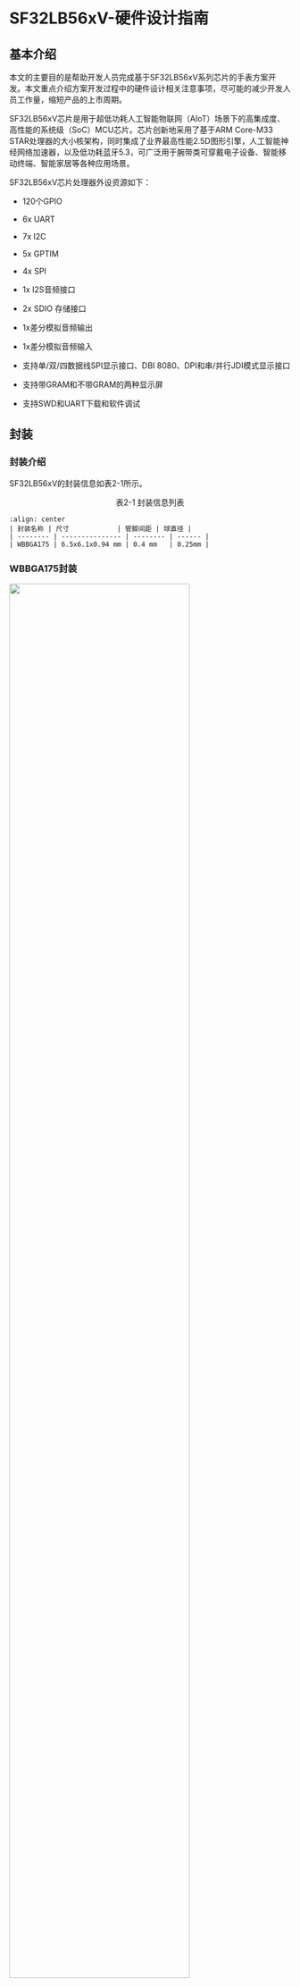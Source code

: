 # SF32LB56xV-硬件设计指南

## 基本介绍

本文的主要目的是帮助开发人员完成基于SF32LB56xV系列芯片的手表方案开发。本文重点介绍方案开发过程中的硬件设计相关注意事项，尽可能的减少开发人员工作量，缩短产品的上市周期。

SF32LB56xV芯片是用于超低功耗人工智能物联网（AIoT）场景下的高集成度、高性能的系统级（SoC）MCU芯片。芯片创新地采用了基于ARM Core-M33 STAR处理器的大小核架构，同时集成了业界最高性能2.5D图形引擎，人工智能神经网络加速器，以及低功耗蓝牙5.3，可广泛用于腕带类可穿戴电子设备、智能移动终端、智能家居等各种应用场景。

  SF32LB56xV芯片处理器外设资源如下：

- 120个GPIO

- 6x UART

- 7x I2C

- 5x GPTIM

- 4x SPI

- 1x I2S音频接口

- 2x SDIO 存储接口

- 1x差分模拟音频输出

- 1x差分模拟音频输入

- 支持单/双/四数据线SPI显示接口、DBI 8080、DPI和串/并行JDI模式显示接口

- 支持带GRAM和不带GRAM的两种显示屏

- 支持SWD和UART下载和软件调试

## 封装

### 封装介绍

SF32LB56xV的封装信息如表2-1所示。


<div align="center"> 表2-1  封装信息列表  </div>

```{table}
:align: center
| 封装名称 | 尺寸            | 管脚间距 | 球直径 |
| -------- | --------------- | -------- | ------ |
| WBBGA175 | 6.5x6.1x0.94 mm | 0.4 mm   | 0.25mm |
```

### WBBGA175封装

<img src="assets/56xV/sf32lb56xV-ballmap.png" width="80%" align="center" /> 

<div align="center"> 图2-1 SF32LB56xV WBBGA175管脚分布 </div>  <br>  <br>  <br>


## 典型应用方案

图3-1是典型的运动手表组成框图，主要功能有显示、存储、传感器、震动马达和音频输入和输出。

<img src="assets/56xV/sf32lb56xV-watch-app-diagram.png" width="80%" align="center" /> 

<div align="center"> 图3-1 运动手表组成框图 </div>  <br>  <br>  <br>

:::{Note} 
- 大小核双CPU架构，同时兼顾高性能和低功耗设计要求

- 外置充电管理芯片

- 支持GPADC检测电池电压功能

- 电源供电采用Buck，LDO以及Load Switch方案

- 支持3/4-wire SPI、Dual/Quad data SPI、DBI 8080、DPI和串/并口JDI等显示屏，最高支持1024*1024分辨率

- 支持PWM背光控制

- 支持外接QSPI接口的Nor Flash存储芯片

- 支持外接QSPI接口的NAND Flash存储芯片

- 支持外接SDIO接口的NAND Flash存储芯片

- 支持蓝牙5.3通信

- 支持模拟音频输入

- 支持模拟音频输出

- 支持I2S音频接口

- 支持PWM震动马达控制

- 支持SPI/I2C接口的加速度/地磁/陀螺仪传感器

- 支持I2C接口的心率/血氧/心电图传感器

- 支持SEGGER J-Link SWD调试和烧写工具

- 支持UART调试打印接口

- 支持蓝牙 HCI调试接口

- 支持产线一拖多程序烧录

- 支持产线校准晶体功能

- 支持OTA在线升级功能
:::
  

## 原理图设计指导

### 电源

系列芯片内置有PMU单元，PVDD可以支持1.71~3.6V的电源输入。PMU支持1路Buck和多路LDO给芯片内部电路供电，各电源管脚的详细接法参考表4-1。

#### 处理器供电要求

SF32LB56xV供电规格：

<div align="center"> 表4-1  PMU 供电规格 </div>

```{table}
:align: center
| PMU电源管脚      | 最小电压(V) | 典型电压(V) | 最大电压(V) | 最大电流(mA) | 详细描述                                                  |
| :--------------- | :---------: | :---------: | :---------: | :----------: | :-------------------------------------------------------- |
| PVDD             |    1.71     |     1.8     |     3.6     |     100      | PVDD 电源输入                                             |
| BUCK_LX  BUCK_FB |      -      |    1.25     |      -      |     100      | BUCK_LX输出，接电感内部电源输入，接电感另一端，且外接电容 |
| LDO1_VOUT        |      -      |     1.1     |      -      |      50      | LDO1输出，外接电容                                        |
| LDO2_VOUT        |      -      |     0.9     |      -      |      20      | LDO2输出，外接电容                                        |
| VDD_RET          |      -      |     0.9     |      -      |      1       | RET LDO输出，外接电容                                     |
| VDD_RTC          |      -      |     1.1     |      -      |      1       | RTC LDO输出，外接电容                                     |
| MIC_BIAS         |     1.4     |      -      |     2.8     |      -       | MIC电源输出                                               |
| AVDD_BRF         |    1.71     |     1.8     |     3.3     |      1       | 射频电源输入                                              |
| AVDD33_ANA       |    3.15     |     3.3     |    3.45     |      50      | 模拟电源+射频PA电源输入                                   |
| AVDD33_AUD       |    3.15     |     3.3     |    3.45     |      50      | 模拟音频电源                                              |
| VDDIOA           |    1.71     |     1.8     |    3.45     |      -       | PA12-PA78 I/O电源输入                                     |
| VDDIOA2          |    1.71     |     1.8     |    3.45     |      -       | PA0-PA11 I/O电源输入                                      |
| VDDIOB           |    1.71     |     1.8     |    3.45     |      -       | PB I/O电源输入                                            |
| VDDIOSA          |    1.71     |     1.8     |    3.45     |      -       | SIPA电源输入                                              |
| VDDIOSB          |    1.71     |     1.8     |    3.45     |      -       | SIPB电源输入    
| VDDIOSC          |    1.71     |     1.8     |    3.45     |      -       | SIPC电源输入 |                                        
```

SF32LB56xV系列芯片电源管脚外接电容推荐值如表4-2所示。

<div align="center"> 表4-2 电容推荐值 </div>

```{table}
:align: center
| 电源管脚         | 电容          | 详细描述                                       |
| ---------------- | ------------- | ---------------------------------------------- |
| PVDD             | 0.1uF + 10uF  | 靠近管脚的地方至少放置10uF和0.1uF  共2颗电容.  |
| BUCK_LX  BUCK_FB | 0.1uF + 4.7uF | 靠近管脚的地方至少放置4.7uF和0.1uF  共2颗电容. |
| LDO1_VOUT        | 4.7uF         | 靠近管脚的地方至少放置1颗4.7uF电容.            |
| LDO2_VOUT        | 4.7uF         | 靠近管脚的地方至少放置1颗4.7uF电容.            |
| VDD_RET          | 0.47uF        | 靠近管脚的地方至少放置1颗0.47uF电容.           |
| VDD_RTC          | 1uF           | 靠近管脚的地方至少放置1颗1uF电容.              |
| AVDD_BRF         | 4.7uF         | 靠近管脚的地方至少放置1颗4.7uF电容.            |
| AVDD33_ANA       | 4.7uF         | 靠近管脚的地方至少放置1颗4.7uF电容.            |
| AVDD33_AUD       | 4.7uF         | 靠近管脚的地方至少放置1颗4.7uF颗电容.          |
| MIC_BIAS         | 1uF           | 靠近管脚的地方至少放置1颗1uF电容.              |
| VDDIOA           | 1uF           | 靠近管脚的地方至少放置1颗1uF电容.              |
| VDDIOA2          | 1uF           | 靠近管脚的地方至少放置1颗1uF电容.              |
| VDDIOB           | 1uF           | 靠近管脚的地方至少放置1颗1uF电容.              |
| VDDIOSA          | 0.1uF         | 靠近管脚的地方至少放置1颗0.1uF电容.            |
| VDDIOSB          | 0.1uF         | 靠近管脚的地方至少放置1颗0.1uF电容.            |
| VDDIOSC          | 0.1uF         | 靠近管脚的地方至少放置1颗0.1uF电容.            |
```

#### 思澈PMIC芯片电源分配

SF30147C是一款针对超低功耗可穿戴产品的高集成度、高效率、高性价比的电源管理芯片。SF30147C集成了1路高效率和低静态电流的BUCK，输出1.8V，最高提供500mA的驱动电流。SF30147C集成了4路低压差和低静态电流的LDO，输出2.8~3.3V，最大提供100mA的驱动电流。

SF30147C集成了7路低静态电流、低导通电阻负载开关。其中，2个高压负载开关，适用于电池电压直接驱动的外设，如音频功放等；5个低压开关，适用于1.8V供电的外设。

SF32LB56XV可以通过TWI接口和SF30147C通讯。SF30147C的各路电源输出使用情况请见表4-3所示，该芯片的详细情况请参见《DS0002-SF30147C-芯片技术规格书》文档。

<div align="center"> 表4-3 SF30147C电源分配表 </div>

```{table}
:align: center
| SF30147C  电源管脚 | 最小电压(V) | 最大电压(V) | 最大电流(mA) | 详细描述                                                     |
| ------------------ | ----------- | ----------- | ------------ | ------------------------------------------------------------ |
| VBUCK              | 1.8         | 1.8         | 500          | SF32LB56xV的PVDD，VDDIOA，VDDIOA2，VDDIOB，VDDIOSA，VDDIOSB，VDDIOSC，AVDD_BRF等1.8V电源输入 |
| LVSW1              | 1.8         | 1.8         | 100          | I2S Class-K PA逻辑供电输入                                   |
| LVSW2              | 1.8         | 1.8         | 100          | G-SENSOR 1.8V供电输入                                        |
| LVSW3              | 1.8         | 1.8         | 150          | 心率 1.8V供电输入                                            |
| LVSW4              | 1.8         | 1.8         | 150          | LCD 1.8V供电输入                                             |
| LVSW5              | 1.8         | 1.8         | 150          | EMMC CORE供电输入                                            |
| LDO1               | 2.8         | 3.3         | 100          | SF32LB56xV的AVDD33_ANA，AVDD33_AUD，VDDIOA2等3.3V电源输入    |
| LDO2               | 2.8         | 3.3         | 100          | EMMC或SD NAND供电输入                                        |
| LDO3               | 2.8         | 3.3         | 100          | LCD 3.3V供电输入                                             |
| LDO4               | 2.8         | 3.3         | 100          | 心率3.3V供电输入                                             |
| HVSW1              | 2.8         | 5           | 150          | 模拟Class-K PA供电输入                                       |
| HVSW2              | 2.8         | 5           | 150          | GPS供电输入                                                  |
```

#### 上电时序和复位

SF32LB56xV芯片PMU内部集成了POR(Power on reset)和BOR(Brownout reset)功能，具体要求如图4-1所示。

<img src="assets/56xV/sf32lb56xV-PORBOR.png" width="80%" align="center" /> 

<div align="center"> 图4-1 上/下电时序图 </div>  <br>  <br>  <br>

系统上电，PVDD上升到1.5V，系统完成POR；当PVDD下降到触发BOR的电压值（2.5V-1.5V可配置）时，PMU输出复位信号，系统复位。

#### 典型电源电路

推荐使用SF30147C给SF32LB56xV及各种外设供电，电路图参考如图4-2所示，具体说明参见表4-1。

<img src="assets/56xV/sf32lb56xV-30147.png" width="80%" align="center" /> 

<div align="center"> 图4-2 SF30147C供电图 </div>  <br>  <br>  <br>

SF32LB56xV系列芯片内置1路BUCK输出，如图4-3所示。

<img src="assets/56xV/sf32lb56xV-BUCK.png" width="80%" align="center" /> 

<div align="center"> 图4-3 内置BUCK电路图 </div>  <br>  <br>  <br>

SF32LB56xV系列芯片内置4路LDO，如图4-4所示。

<img src="assets/56xV/sf32lb56xV-LDO.png" width="80%" align="center" /> 

<div align="center"> 图4-4 内置LDO电路图 </div>  <br>  <br>  <br>

#### 处理器BUCK电感选择要求

:::{important}
**功率电感关键参数**

L(电感值) = 4.7uH ± 20%，DCR(直流阻抗) ≦ 0.4 ohm，Isat(饱和电流) ≧ 450mA。
:::

#### 电池及充电控制

运动手表一般内置一块聚合物锂电池包，整个电源系统需要增加一套充电电路来完成电池的充电。

典型的充电电路由保护电路(EOS、ESD和OVP保护)、充电管理芯片和电池等组成。图4-5电路中的充电管理芯片不带路径管理功能，系统电源直接和电池VBAT挂在一起。该方案的成本较低，缺点是下游模块无法与VBAT彻底断开，漏电功耗较大，长期放置容易造成电池过放。

<img src="assets/56xV/sf32lb56xV-CHG-1.png" width="80%" align="center" /> 

<div align="center"> 图4-5 典型充电电路一 </div>  <br>  <br>  <br>

如图4-6所示，充电管理芯片的涓流充电电流必须大于i1+i2，才能实现对过放电池的充电，如果涓流充电电流小于i1+i2，导致无法对过放的电池进行充电。

<img src="assets/56xV/sf32lb56xV-CHG-2.png" width="80%" align="center" /> 

<div align="center"> 图4-6 过放电池充电电路示意图 </div>  <br>  <br>  <br>

图4-7电路中的充电管理芯片带有路径管理功能，由于VSYS给系统供电和VBAT给电池充电是分开的，即使电池过放，也不影响对下游系统的供电。

<img src="assets/56xV/sf32lb56xV-CHG-3.png" width="80%" align="center" /> 

<div align="center"> 图4-7 典型充电电路二 </div>  <br>  <br>  <br>

### 启动模式

SF32LB56xV系列芯片提供一个Mode管脚来配置启动模式，不使用时可悬空，参考电路图如图4-8所示：

<img src="assets/56xV/sf32lb56xV-MODE.png" width="80%" align="center" /> 

<div align="center"> 图4-8 Mode管脚推荐电路图 </div>  <br>  <br>  <br>

:::{attention}
**Mode管脚定义：**

=1，系统启动时进入下载模式，不会进入用户程序；
=0，系统启动时rom会检查是否存在用户程序，存在就进入用户程序，否则就进入下载模式。

**注意事项：**

1. Mode的电压域是和VDDIOA同一电压域；
2. Mode外接10K电阻到电源或GND，保持电平稳定，不能悬空也不能有toggle干扰；
3. Mode管脚在量产板上必须留测试点，程序下载或校准晶体时要用到，可以不用预留跳线；
4. Mode管脚在测试板上建议要预留跳线，程序死机后方便从下载模式启动下载程序。
:::

### 处理器工作模式及唤醒源

SF32LB56xV系列芯片HCPU和LCPU都支持表4-4中的多种工作模式。

<div align="center"> 表4-4 CPU工作模式列表 </div>

```{table}
:align: center
| 工作模式      | CPU   | 外设  | SRAM                              | IO       | LPTIM | 唤醒源                                    | 唤醒时间         |
| ------------- | ----- | ----- | --------------------------------- | -------- | ----- | ----------------------------------------- | ---------------- |
| Active        | Run   | Run   | 可访问                            | 可翻转   | Run   |                                           |                  |
| WFI/WFE       | Stop  | Run   | 可访问                            | 可翻转   | Run   | 任意中断                                  | < 0.5us          |
| DEEPWFI       | Stop  | Run   | 可访问                            | 可翻转   | Run   | 任意中断                                  | < 5us            |
| Light sleep   | Stop  | Stop  | 不可访问，  全保留                | 电平保持 | Run   | RTC/GPIO/  LPTIM/LPCOMP/  跨系统中断/蓝牙 | < 100us          |
| Deep sleep    | Stop  | Stop  | 不可访问，  全保留                | 电平保持 | Run   | RTC/GPIO/  LPTIM/LPCOMP/  跨系统中断/蓝牙 | < 300us          |
| Standby       | Reset | Reset | 不可访问，LP全保留，HP只保留160KB | 电平保持 | Run   | RTC/按键/LPTIM/  跨系统中断/蓝牙          | 1.5ms  +recovery |
| Hibernate rtc | Reset | Reset | 数据不保留                        | 高阻     | Reset | RTC/按键                                  | > 2ms            |
| Hibernate pin | Reset | Reset | 数据不保留                        | 高阻     | Reset | 按键                                      | > 2ms            |
```

如表4-5所示，全系列芯片支持14个可唤醒中断源，可以唤醒大核或小核CPU。

<div align="center"> 表4-5 可唤醒中断源列表 </div>

```{table}
:align: center
| 中断源     | 管脚 | 详细描述   |
| ---------- | ---- | ---------- |
| WKUP_PIN0  | PB32 | 中断信号0  |
| WKUP_PIN1  | PB33 | 中断信号1  |
| WKUP_PIN2  | PB34 | 中断信号2  |
| WKUP_PIN3  | PB35 | 中断信号3  |
| WKUP_PIN4  | PB36 | 中断信号4  |
| WKUP_PIN5  | PA50 | 中断信号5  |
| WKUP_PIN6  | PA51 | 中断信号6  |
| WKUP_PIN7  | PA52 | 中断信号7  |
| WKUP_PIN8  | PA53 | 中断信号8  |
| WKUP_PIN9  | PA54 | 中断信号9  |
| WKUP_PIN10 | PBR0 | 中断信号10 |
| WKUP_PIN11 | PBR1 | 中断信号11 |
| WKUP_PIN12 | PBR2 | 中断信号12 |
| WKUP_PIN13 | PBR3 | 中断信号13 |
```

### 时钟

SF32LB56xV系列芯片需要外部提供2个时钟源，48MHz主晶体和32.768KHz RTC晶体，晶体的具体规格要求和选型请参见表4-6，表4-7所示。

:::{important}
**晶体关键参数**

<div align="center"> 表4-6 晶体规格要求 </div>

```{table}
:align: center
| 晶体      | 晶体规格要求                                                 | 详细描述                                                     |
| --------- | ------------------------------------------------------------ | ------------------------------------------------------------ |
| 48MHz     | CL≦12pF（推荐值7pF）  △F/F0≦±10ppm  ESR≦30 ohms（推荐值22ohms） | 晶振功耗和CL,ESR相关,CL和ESR越小功耗越低，为了最佳功耗性能，建议采用推荐值CL≦7pF，ESR≦22 ohms.  晶体旁边预留并联匹配电容,当CL<9pF时，无需焊接电容. |
| 32.768KHz | CL≦12.5pF（推荐值7pF）  △F/F0≦±20ppm  ESR≦80k ohms（推荐值38Kohms） | 晶振功耗和CL,ESR相关,CL和ESR越小功耗越低，为了最佳功耗性能，建议采用推荐值CL≦9pF，ESR≦40K ohms.  晶体旁边预留并联匹配电容,当CL<12.5pF时，无需焊接电容. |
```

**晶体推荐**

<div align="center"> 表4-7 推荐晶体列表 </div>

```{table}
:align: center
| 型号                | 厂家    | 参数                                                         |
| ------------------- | ------- | ------------------------------------------------------------ |
| E1SB48E001G00E      | Hosonic | F0 = 48.000000MHz，△F/F0 = -6 ~ 8 ppm，  CL = 8.8 pF，ESR =  22 ohms Max  TOPR  = -30 ~ 85℃，Package =（2016 公制） |
| ETST00327000LE      | Hosonic | F0 = 32.768KHz，△F/F0  = -20 ~ 20 ppm，  CL = 7 pF，ESR =  70K ohms Max  TOPR  = -40 ~ 85℃，Package =（3215 公制） |
| SX20Y048000B31T-8.8 | TKD     | F0 = 48.000000MHz，△F/F0 = -10 ~ 10 ppm，  CL = 8.8 pF，ESR =  40 ohms Max  TOPR  = -20 ~ 75℃，Package =（2016 公制） |
| SF32K32768D71T01    | TKD     | F0 = 32.768KHz，△F/F0  = -20 ~ 20 ppm，  CL = 7 pF，ESR =  70K ohms Max  TOPR  = -40 ~ 85℃，Package =（3215 公制） |
```
注：SX20Y048000B31T-8.8的ESR略大，静态功耗也会略大些。
   PCB走线时，在晶体下面至少挖掉第二层的GND铜来减少时钟信号上的寄生负载电容。
:::

### 射频

SF32LB56xV系列芯片射频PCB走线要求为50ohms特征阻抗，如果天线是匹配好的，射频上无需再增加额外器件。设计时建议预留π型匹配网络用来杂散滤波。请参考图4-9所示电路。


<img src="assets/56xV/sf32lb56xV-RF-diagram.png" width="80%" align="center" /> 

<div align="center"> 图4-9 射频电路图 </div>  <br>  <br>  <br>

### 大小核处理器如何接外设

SF32LB56xV系列芯片内部有2个处理器系统，其中PAx的GPIO接到HCPU系统，PBx的GPIO接到LCPU系统；HCPU可以访问LCPU的所有外设资源，LCPU不推荐访问HCPU的资源。HCPU最高可以跑到240HMz主频，用来提供高性能运算、图形处理和高分辨率/帧率显示，外挂存储器、显示接口和其他高功耗的设备需要接到HCPU上。

LCPU常规跑48M@0.9V，最高可以跑到96M@1.1V，用来处理BLE的协议栈和低功耗模式下的心率和加速度传感器控制、充电和PMIC管理、电压监测和开关机管理。   

### 显示

SF32LB56xV系列芯片支持3-Line SPI、4-Line SPI、Dual data SPI、Quad data SPI、DBI 8080、DPI和串/并行JDI 接口。支持16.7M-colors（RGB888）、262K-colors（RGB666）、65K-colors（RGB565）和 8-color（RGB111）Color depth模式。最高支持1024RGBx1024 分辨率。LCD driver支持列表如表4-8所示。

<div align="center"> 表4-8 LCD driver支持列表 </div>

```{table}
:align: center
| 型号     | 厂家       | 分辨率  | 类型   | 接口                                                         |
| -------- | ---------- | ------- | ------ | ------------------------------------------------------------ |
| RM69090  | Raydium    | 368*448 | Amoled | 3-Line SPI，4-Line  SPI，Dual data SPI，  Quad data SPI，MIPI-DSI |
| RM69330  | Raydium    | 454*454 | Amoled | 3-Line SPI，4-Line  SPI，Dual data SPI，  Quad data SPI，8-bits  8080-Series MCU ，MIPI-DSI |
| ILI8688E | ILITEK     | 368*448 | Amoled | Quad data SPI，MIPI-DSI                                      |
| SH8601A  | 晟合技术   | 454*454 | Amoled | 3-Line SPI，4-Line  SPI，Dual data SPI，  Quad data SPI，8-bits  8080-Series MCU ，MIPI-DSI |
| SPD2012  | Solomon    | 356*400 | TFT    | Quad data SPI                                                |
| GC9C01   | Galaxycore | 360*360 | TFT    | Quad data SPI                                                |
| ST77903  | Sitronix   | 400*400 | TFT    | Quad data SPI                                                |
```

#### SPI/QSPI 显示接口

SF32LB56xV系列芯片支持 3/4-wire SPI和Quad-SPI 接口来连接LCD显示屏，各信号描述如表4-9所示。

<div align="center"> 表4-9 SPI/QSPI屏信号连接方式 </div>

```{table}
:align: center
| SPI信号      | I/O  | 详细描述                                                  |
| ------- | ---- | --------------------------------------------------------- |
| CSX     | PA36 | 使能信号                                                  |
| WRX_SCL | PA37 | 时钟信号                                                  |
| DCX     | PA39 | 4-wire SPI 模式下的数据/命令信号  Quad-SPI 模式下的数据1  |
| SDI_RDX | PA38 | 3/4-wire SPI 模式下的数据输入信号  Quad-SPI 模式下的数据0 |
| SDO     | PA38 | 3/4-wire SPI 模式下的数据输出信号  请和SDI_RDX短接到一起  |
| D[0]    | PA40 | Quad-SPI 模式下的数据2                                    |
| D[1]    | PA41 | Quad-SPI 模式下的数据3                                    |
| REST    | PA43 | 复位显示屏信号                                            |
| TE      | PA33 | Tearing effect to MCU frame signal                        |
```

#### MCU8080显示接口

SF32LB56xV系列芯片支持 MCU8080 接口来连接LCD显示屏，如表4-10所示。

<div align="center"> 表4-10 MCU8080屏信号连接方式 </div>

```{table}
:align: center
| MCU8080信号 | I/O  | 详细描述                            |
| :------ | :--- | :---------------------------------- |
| CSX     | PA36 | Chip  select                        |
| WRX     | PA37 | Writes  strobe signal to write data |
| DCX     | PA39 | Display  data / command selection   |
| RDX     | PA38 | Reads  strobe signal to write data  |
| D[0]    | PA40 | Data 0                              |
| D[1]    | PA1  | Data 1                              |
| D[2]    | PA28 | Data 2                              |
| D[3]    | PA29 | Data 3                              |
| D[4]    | PA30 | Data 4                              |
| D[5]    | PA31 | Data 5                              |
| D[6]    | PA32 | Data 6                              |
| D[7]    | PA34 | Data 7                              |
| REST    | PA43 | Reset                               |
| TE      | PA33 | Tearing effect to MCU frame signal  |
```

#### DPI显示接口

SF32LB56xV系列芯片支持DPI接口来连接LCD显示屏，如表4-11所示。

<div align="center"> 表4-11 DPI屏信号连接方式 </div>

```{table}
:align: center
| DPI信号 | I/O  | 详细描述                               |
| ------- | ---- | -------------------------------------- |
| CLK     | PA45 | 时钟信号                               |
| DE      | PA47 | 数据有效信号                           |
| HSYNC   | PA44 | 行同步信号                             |
| VSYNC   | PA42 | 列同步信号                             |
| SD      | PA50 | 控制关闭Display                        |
| CM      | PA51 | 切换Normal Color还是Reduce  Color Mode |
| R0      | PA14 | 像素信号                               |
| R1      | PA13 | 像素信号                               |
| R2      | PA16 | 像素信号                               |
| R3      | PA15 | 像素信号                               |
| R4      | PA19 | 像素信号                               |
| R5      | PA21 | 像素信号                               |
| R6      | PA23 | 像素信号                               |
| R7      | PA25 | 像素信号                               |
| G0      | PA28 | 像素信号                               |
| G1      | PA30 | 像素信号                               |
| G2      | PA32 | 像素信号                               |
| G3      | PA33 | 像素信号                               |
| G4      | PA34 | 像素信号                               |
| G5      | PA29 | 像素信号                               |
| G6      | PA31 | 像素信号                               |
| G7      | PA35 | 像素信号                               |
| B0      | PA36 | 像素信号                               |
| B1      | PA37 | 像素信号                               |
| B2      | PA38 | 像素信号                               |
| B3      | PA43 | 像素信号                               |
| B4      | PA41 | 像素信号                               |
| B5      | PA39 | 像素信号                               |
| B6      | PA40 | 像素信号                               |
| B7      | PA46 | 像素信号                               |
```

#### JDI 显示接口

SF32LB56xV系列芯片支持并行和串行JDI接口来连接LCD显示屏，并行JDI如表4-12所示，串行JDI如表4-13所示。

<div align="center"> 表4-12 并行JDI屏信号连接方式 </div>

```{table}
:align: center
| JDI信号      | I/O  | 详细描述                                                     |
| ------------ | ---- | ------------------------------------------------------------ |
| JDI_VCK      | PA41 | Shift clock for the vertical driver                          |
| JDI_VST      | PA40 | Start signal for the vertical driver                         |
| JDI_XRST     | PA39 | Reset signal for the horizontal and  vertical driver         |
| JDI_HCK      | PA36 | Shift  clock for the horizontal driver                       |
| JDI_HST      | PA38 | Start signal for the horizontal driver                       |
| JDI_ENB      | PA43 | Write enable signal for the pixel memory                     |
| JDI_R1       | PA29 | Red image data (odd pixels)                                  |
| JDI_R2       | PA31 | Red image data (even pixels)                                 |
| JDI_G1       | PA34 | Green image data (odd pixels)                                |
| JDI_G2       | PA32 | Green image data (even pixels)                               |
| JDI_B1       | PA30 | Blue image data (odd pixels)                                 |
| JDI_B2       | PA28 | Blue image data (even pixels)                                |
| JDI_XFRP     | PBR1 | Liquid crystal driving signal  ("On" pixel)                  |
| JDI_VCOM/FRP | PBR2 | Common electrode driving signal/   Liquid crystal driving signal  ("Off" pixel) |
```

<div align="center"> 表4-13 串行JDI屏信号连接方式 </div>

```{table}
:align: center
| JDI信号      | 管脚 | 详细描述                         |
| ------------ | ---- | -------------------------------- |
| JDI_SCS      | PA39 | Chip Select Signal               |
| JDI_SCLK     | PA41 | Serial Clock Signal              |
| JDI_SO       | PA40 | Serial  Data Output Signal       |
| JDI_DISP     | PA36 | Display  ON/OFF Switching Signal |
| JDI_EXTCOMIN | PA38 | COM Inversion Polarity Input     |
```

#### 触摸和背光接口

SF32LB56xV系列芯片支持I2C格式的触摸屏控制接口和触摸状态中断输入，同时支持1路PWM信号来控制背光电源的使能和亮度，如表4-14所示。

<div align="center"> 表4-14 触摸和背光控制连接方式 </div>

```{table}
:align: center
| 触摸屏和背光信号 | 管脚 | 详细描述                   |
| ---------------- | ---- | -------------------------- |
| Interrupt        | PA50 | 触摸状态中断信号（可唤醒） |
| I2C1_SCL         | PA48 | 触摸屏I2C的时钟信号        |
| I2C1_SDA         | PA49 | 触摸屏I2C的数据信号        |
| BL_PWM           | PA35 | 背光PWM控制信号            |
| Reset            | PA44 | 触摸复位信号               |
```

### 存储

#### SF32LB56xV外接存储器

SF32LB56xV支持SPI Nor/Nand、SD Nand Flash和eMMC外设，其中SPI Nor/NAND Flash采用MPI接口，SD NAND Flash采用SD接口，这几种类型的flash芯片物理管脚完全兼容。接口定义如表4-15，4-16所示，表中的PA06~PA11这几个GPIO供电管脚是VDDIOA2，独立于其他GPIO的电压域。

MPI的信号定义如表4-15所示，SD的信号定义如表4-16所示，eMMC的信号定义如表4-17所示。

<div align="center"> 表4-15 SPI Nor/Nand Flash信号连接 </div>

```{table}
:align: center
| Flash 信号 | I/O信号 | 详细描述                                    |
| ---------- | ------- | ------------------------------------------- |
| CS#        | PA06    | Chip select, active low.                    |
| SO         | PA07    | Data Input (Data Input Output 1)            |
| WP#        | PA08    | Write Protect Output (Data Input Output  2) |
| SI         | PA09    | Data Output (Data Input Output 0)           |
| SCLK       | PA10    | Serial Clock Output                         |
| Hold#      | PA11    | Data Output (Data Input Output 3)           |
```
:::{note}
SPI NAND Flash的Hold#管脚需要通过10K电阻上拉到SPI NAND Flash的供电电源。
:::

<div align="center"> 表4-16 SD Nand Flash信号连接 </div>

```{table}
:align: center
| Flash 信号 | I/O信号 | 详细描述 |
| ---------- | ------- | -------- |
| SD2_CMD    | PA09    | 命令信号 |
| SD2_D1     | PA11    | 数据1    |
| SD2_D0     | PA10    | 数据0    |
| SD2_CLK    | PA08    | 时钟信号 |
| SD2_D2     | PA06    | 数据2    |
| SD2_D3     | PA07    | 数据3    |
```

<div align="center"> 表4-17 eMMC信号连接 </div>

```{table}
:align: center
| eMMC 信号 | I/O信号 | 详细描述 |
| --------- | ------- | -------- |
| SD1_CMD   | PA27    | 命令信号 |
| SD1_CLK   | PA26    | 时钟信号 |
| SD1_D0    | PA22    | 数据0    |
| SD1_D1    | PA15    | 数据1    |
| SD1_D2    | PA12    | 数据6    |
| SD1_D3    | PA20    | 数据3    |
| SD1_D4    | PA21    | 数据4    |
| SD1_D5    | PA19    | 数据 5   |
| SD1_D6    | PA13    | 数据6    |
| SD1_D7    | PA14    | 数据7    |
```

### 按键

SF32LB56xV系列芯片的PB32支持长按复位功能，推荐PB32设计为按键，同时支持短按开关机功能和长按复位功能。如图4-10所示，设计上采用高电平有效方式，长按复位功能需要长按10s以上芯片会自动复位。

SF32LB56xV系列芯片支持功能按键输入以及旋钮信号输入，按键或旋钮信号需要上拉。按键用法如图4-11所示。也可以支持光追踪传感器，推荐使用I2C4接口，信号连接如表4-18所示。

<div align="center"> 表4-18 光追踪传感器信号连接 </div>

```{table}
:align: center
| I2C信号 | I/O  | 详细描述                 |
| ------- | ---- | ------------------------ |
| SDA     | PA18 | 光追踪传感器I2C 数据信号 |
| SCL     | PA17 | 光追踪传感器I2C 时钟信号 |
```

<img src="assets/56xV/sf32lb56xV-PWRKEY.png" width="80%" align="center" /> 

<div align="center"> 图4-10 开关机按键电路图 </div>  <br>  <br>  <br>


<img src="assets/56xV/sf32lb56xV-ENCKEY.png" width="80%" align="center" /> 

<div align="center"> 图4-11 功能按键或旋钮电路图 </div>  <br>  <br>  <br>

:::{note}
一般的机械旋钮编码开关，有旋转后开关不能恢复到关闭状态，所以上拉电阻接的电源要求在待机时可以关闭，防止漏电。
:::

### 振动马达

SF32LB56xV系列芯片支持多路PWM输出，可以用做振动马达的驱动信号。图4-12所示为推荐电路，如果马达震动时的电流不会引起系统的不稳定，也可以直接使用VBAT供电。

<img src="assets/56xV/sf32lb56xV-VIB-diagram.png" width="80%" align="center" /> 

<div align="center"> 图4-12 振动马达电路示意图 </div>  <br>  <br>  <br>

### 音频接口

SF32LB56xV系列芯片的音频相关接口，如表4-19所示，音频接口信号有以下特点：

- 支持一路差分ADC输入，外接模拟MIC，中间需要加容值至少2.2uF的隔直电容，模拟MIC的电源接芯片MIC_BIAS电源输出脚；
- 支持一路差分DAC输出，外接模拟音频PA， DAC输出的走线，按照差分线走线，做好包地屏蔽处理，还需要注意：Trace Capacitor < 10pF, Length < 2cm。 

<div align="center"> 表4-19 音频信号连接方式 </div>

```{table}
:align: center
| 音频信号  | I/O  | 详细描述               |
| --------- | ---- | ---------------------- |
| AU_ADC1P  | ADCP | 差分P或单端模拟MIC输入 |
| AU_ADC1N  | ADCN | 差分模拟MIC输入N或GND  |
| AU_DAC1P  | DACP | 差分模拟输出P          |
| AU_DAC1N  | DACN | 差分模拟输出N          |
| I2S1_LRCK | PA71 | I2S2帧时钟             |
| I2S1_SDI  | PA69 | I2S2数据输入           |
| I2S1_SDO  | PA64 | I2S2数据输出           |
| I2S1_BCK  | PA73 | I2S2位时钟             |
```

SF32LB56xV系列芯片模拟MEMS MIC推荐电路如图4-13所示，模拟ECM MIC 单端推荐电路如图4-14所示，模拟ECM MIC 差分推荐电路如图4-15所示，其中AU_ADC1P，AU_ADC1N是连接到SF32LB56xV的ADC输入管脚。

<img src="assets/56xV/sf32lb56xV-SCH-MIC.png" width="80%" align="center" /> 

<div align="center"> 图4-13 模拟MEMS MIC输入电路图 </div>  <br>  <br>  <br>


<img src="assets/56xV/sf32lb56xV-SCH-ECMS.png" width="80%" align="center" /> 

<div align="center"> 图4-14 模拟ECM单端输入电路图 </div>  <br>  <br>  <br>


<img src="assets/56xV/sf32lb56xV-SCH-ECMD.png" width="80%" align="center" /> 

<div align="center"> 图4-15 模拟ECM差分输入电路图 </div>  <br>  <br>  <br>

SF32LB56xV系列芯片的模拟音频输出推荐电路如图4-16所示，注意虚线框内的差分低通滤波器要靠近芯片端放置 。


<img src="assets/56xV/sf32lb56xV-SCH-AUPA.png" width="80%" align="center" /> 

<div align="center"> 图4-16 模拟音频PA电路图 </div>  <br>  <br>  <br>

I2S音频PA连接电路图如图4-17所示，采用I2C3配置I2S音频PA的寄存器。


<img src="assets/56xV/sf32lb56xV-SCH-I2SPA.png" width="80%" align="center" /> 

<div align="center"> 图4-17 I2S音频PA电路图 </div>  <br>  <br>  <br>

### PBR接口说明

SF32LB56xV系列芯片提供4个PBR接口，其主要特点：

- PBR0在开机阶段会从0变1， 用来做某些外部LSW控制，PBR1-PBR3都是默认输出0；
- PBR0-PBR3无论是standby还是hibernate，都可以做输出；
- PBR0-PBR3可以输出LPTIM信号；
- PBR1-PBR3可以输出32K时钟信号；
- PBR0-PBR3可以配置为输入，用来做唤醒信号输入，MCU醒的时候，收不到中断。

### 传感器

SF32LB56xV系列芯片支持心率，加速度传感器等，设计中，需要注意心率，加速度传感器的I2C，SPI，控制接口，中断唤醒等接口，推荐使用LCPU的PB接口。心率和加速传感器的供电电源，采用SF30147C的LVSWx或LDO输出，可以实现供电电源根据需要进行开关。

### UART和I2C管脚设置

SF32LB56xV系列芯片支持任意管脚UART和I2C功能映射，所有的PA接口都可以映射成UART或I2C功能管脚。PB口除了PB32~36和PBR0~3外，所有的IO都可以映射成UART或I2C功能管脚。

### GPTIM管脚设置

SF32LB56xV系列芯片支持任意管脚GPTIM功能映射，所有的PA接口都可以映射成GPTIM功能管脚。PB口除了PB32~36和PBR0~3外，所有的IO都可以映射成GPTIM功能管脚。

### 调试和下载接口

SF32LB56xV系列芯片支持Arm®标准的SWD调试接口，可以连接到EDA工具上进行单步运行调试。如图4-18所示，连接SEEGER® J-Link® 工具时需要把调试工具的电源修改为外置接口输入，通过SF32LB56xV电路板给J-Link工具供电。

SF32LB56xV系列有1路SWD进行调试信息输出，具体请参考表4-20。

<div align="center"> 表4-20 调试口连接方式 </div>

```{table}
:align: center
| SWD信号 | 管脚 | 详细描述      |
| ------- | ---- | ------------- |
| SWCLK   | PB15 | JLINK时钟信号 |
| SWDIO   | PB13 | JLINK数据信号 |
```

<img src="assets/56xV/sf32lb56xV-SCH-SWD.png" width="80%" align="center" /> 

<div align="center"> 图4-18 调试接口电路图 </div>  <br>  <br>  <br>

### 产线烧录和晶体校准

思澈科技提供脱机下载器来完成产线程序的烧录和晶体校准。

硬件设计时，请注意至少预留测试点：VBAT、GND、VDDIOB、Mode、SWDIO、SWCLK、RXD4、TXD4，PB20或PB21或PB25。

详细的烧录和晶体校准见“**_脱机下载器使用指南.pdf”文档，包含在开发资料包中。


### 原理图和PCB图纸检查列表

见“_Schematic checklist_.xlsx”和“_PCB checklist_.xlsx”文档，包含在开发资料包中。

## PCB设计指导

### PCB 封装设计

**封装尺寸**

SF32LB56xV芯片的封装为WBBGA封装，封装尺寸：6.5mmx6.1mmx0.94mm 管脚数：175；球间距：0.4mm, 详细尺寸如图5-1所示。

<img src="assets/56xV/sf32lb56xV-pod.png" width="80%" align="center" />  

<div align="center"> 图5-1 WBBGA封装尺寸图 </div>  <br> <br> <br>

**封装形状**

<img src="assets/56xV/sf32lb56xV-PCB-decal.png" width="80%" align="center" />  

<div align="center"> 图5-2 WBBGA封装形状图 </div>  <br> <br> <br>

**焊盘设计**

<img src="assets/56xV/sf32lb56xV-PCB-decal-pad.png" width="80%" align="center" />  

<div align="center"> 图5-3 WBBGA 封装PCB焊盘设计参考 </div>  <br> <br> <br>

**封装PINOUT/BALLMAP**

SF32LB56xV的WBBGA封装PINOUT信息，如图5-4所示。

<img src="assets/56xV/sf32lb56xV-ballmap.png" width="80%" align="center" />  

<div align="center"> 图5-4 SF32LB56xV封装PINOUT信息 </div>  <br> <br> <br>

**封装基板**

<img src="assets/56xV/sf32lb56xV-BGA-Ball.png" width="80%" align="center" />  

<div align="center"> 图5-5 封装基板BALL信息 </div>  <br> <br> <br>

### PCB 叠层设计

SF32LB56xV系列芯片布局支持单双面，PCB不支持PTH板，只支持HDI板，推荐参考叠层如图示5-6所示。

<img src="assets/56xV/sf32lb56xV-PCB-STACK.png" width="80%" align="center" />  

<div align="center"> 图5-6 参考叠层结构图 </div>  <br> <br> <br>

### PCB通用设计规则

HDI板PCB通用设计规则如图5-7所示，单位为mm。

<img src="assets/56xV/sf32lb56xV-PCB-RULE.png" width="80%" align="center" />  

<div align="center"> 图5-7 通用设计规则 </div>  <br> <br> <br>

#### 盲孔设计

PCB盲孔设计如图5-8所示，单位为mm。

<img src="assets/56xV/sf32lb56xV-PCB-VIA1-2.png" width="80%" align="center" />  

<div align="center"> 图5-8 盲孔设计 </div>  <br> <br> <br>

#### 埋孔设计

PCB埋孔设计如图5-9所示，单位为mm。

<img src="assets/56xV/sf32lb56xV-PCB-VIA2-5.png" width="80%" align="center" />  

<div align="center"> 图5-9 埋孔设计 </div>  <br> <br> <br>

### 芯片走线扇出

WBBGA封装行列前两排球通过表层扇出方式，如图5-10，其它的球通过内层扇出方式，如图示5-11 

<img src="assets/56xV/sf32lb56xV-PCB-FANOUT-T.png" width="80%" align="center" />  

<div align="center"> 图5-10 表层扇出参考图 </div>  <br> <br> <br>

<img src="assets/56xV/sf32lb56xV-PCB-FANOUT-I.png" width="80%" align="center" />  

<div align="center"> 图5-11 内层扇出参考图 </div>  <br> <br> <br>

### 时钟接口走线

晶体需摆放在屏蔽罩里面，离PCB板框间距大于1mm,尽量远离发热大的器件，如PA、Charge和PMU等电路器件，距离最好大于5MM以上，避免影响晶体频偏，晶体电路禁布区间距大于0.25mm避免有其它金属和器件，如图5-12所示。

<img src="assets/56xV/sf32lb56xV-PCB-CRYSTAL.png" width="80%" align="center" />  

<div align="center"> 图5-12 晶体布局图 </div>  <br> <br> <br>

48MHz晶体走线建议走表层长度要求控制在3-10mm区间,线宽0.075mm,必须立体包地处理，并且其走线需远离VBAT，DC/DC及高速信号线。48MHz晶体区域下方表层及临层做禁空处理，禁止其它走线从其区域走，如图5-13，5-14，5-15所示。

<img src="assets/56xV/sf32lb56xV-PCB-48M.png" width="80%" align="center" />  

<div align="center"> 图5-13 48MHz晶体原理图 </div>  <br> <br> <br>

<img src="assets/56xV/sf32lb56xV-PCB-48M-M.png" width="80%" align="center" />  

<div align="center"> 图5-14 48MHz晶体走线模型 </div>  <br> <br> <br>

<img src="assets/56xV/sf32lb56xV-PCB-48M-REF.png" width="80%" align="center" />  

<div align="center"> 图5-15 48MHz晶体走线参考 </div>  <br> <br> <br>

32.768KHz晶体建议走表层，走线长度控制≤10mm,线宽0.075mm,32K_XI/32_XO平行走线间距≥0.15mm,必须立体包地处理，晶体区域下方表层及临层做禁空处理，禁止其它走线从其区域走， 如图5-16，5-17，5-18所示。

<img src="assets/56xV/sf32lb56xV-PCB-32K.png" width="80%" align="center" />  

<div align="center"> 图5-16  32.768KHz晶体原理图 </div>  <br> <br> <br>

<img src="assets/56xV/sf32lb56xV-PCB-32K-M.png" width="80%" align="center" />  

<div align="center"> 图5-17  32.768KHz晶体走线模型 </div>  <br> <br> <br>

<img src="assets/56xV/sf32lb56xV-PCB-32K-REF.png" width="80%" align="center" />  

<div align="center"> 图5-18  32.768KHz晶体走线参考 </div>  <br> <br> <br>

### 射频接口走线

射频匹配电路要尽量靠近芯片端放置，不要靠近天线端放置，AVDD_BRF射频电源其滤波电容尽量靠近芯片管脚放置，电容接地PIN 脚打孔直接接主地，RF信号的π型网络的原理图和PCB分别如图5-19，5-20所示。

<img src="assets/56xV/sf32lb56xV-SCH-π.png" width="80%" align="center" />  

<div align="center"> 图5-19 π型网络以及电源电路原理图</div>  <br> <br> <br>

<img src="assets/56xV/sf32lb56xV-PCB-π.png" width="80%" align="center" />  

<div align="center"> 图5-20 π型网络以及电源PCB布局 </div>  <br> <br> <br>

射频线建议走表层，避免打孔穿层影响RF 性能，线宽最好大于10mil，需要立体包地处理，避免走锐角和直角，射频线两边多打屏蔽地孔，射频线需做50欧阻抗控制，如图5-21, 5-22所示。

<img src="assets/56xV/sf32lb56xV-SCH-RF-R.png" width="80%" align="center" />  

<div align="center"> 图5-21 RF信号电路原理图 </div>  <br> <br> <br>

<img src="assets/56xV/sf32lb56xV-PCB-RF-R.png" width="80%" align="center" />  

<div align="center"> 图5-22 RF信号PCB走线 </div>  <br> <br> <br>

射频电路走线禁止DC-DC，VBAT和高速数字信号从其区域走，比如晶振，高频时钟，及数字接口信号（I2C,SPI,SDIO,I2S，UART等）。

AVSS_RRF，AVSS_TRF，AVSS_TRF2，AVSS_BB 为射频电路接地脚，必须保证其良好接地，建议在其焊盘上直接盲孔并连接到主地，如图5-23所示。

<img src="assets/56xV/sf32lb56xV-SCH-RF-VSS.png" width="80%" align="center" />  

<div align="center"> 图5-23 射频电路接地参考走线 </div>  <br> <br> <br>


### 音频接口走线

AVDD33_AUD为音频接口供电的管脚，其滤波电容靠近其对应管脚放置，滤波电容接地脚良好接主地，MIC_BIAS为音频接口麦克风的供电电路，其对应滤波电容靠近对应管脚放置，滤波电容接地脚良好接主地AUD_VREF滤波电容靠近管脚放置，如图5-24所示。

<img src="assets/56xV/sf32lb56xV-PCB-AU-PWR.png" width="80%" align="center" />  

<div align="center"> 图5-24  音频电路电源参考走线 </div>  <br> <br> <br>

ADCP/ADCN为模拟信号输入，对应电路器件尽量靠近对应管脚放置，每一路P/N需要按照差分线形式走线，走线线长尽量短，差分对走线做立体包地处理，其它接口强干扰信号，远离其走线，如图5-25所示。

<img src="assets/56xV/sf32lb56xV-PCB-AU-ADC.png" width="80%" align="center" />  

<div align="center"> 图5-25  模拟音频输入参考走线 </div>  <br> <br> <br>


DACP/DACN为模拟信号输出，对应电路器件尽量靠近对应管脚放置，每一路P/N需要按照差分线形式走线，走线线长尽量短，走线寄生电容小于10pf, ,差分对走线需做立体包地处理，其它接口强干扰信号，远离其走线，如图5-26所示。

<img src="assets/56xV/sf32lb56xV-PCB-AU-DAC.png" width="80%" align="center" />  

<div align="center"> 图5-26  模拟音频输入参考走线 </div>  <br> <br> <br>


### USB 接口走线

USB走线必须先过ESD器件管脚，然后再到芯片端，要保证ESD器件接地PIN良好连接主地。PA17(USB DP)/PA18(USB_DN) 按照差分线形式走线，按照90欧差分阻抗控制，并做立体包处理，如图5-27所示。图5-28为USB信号的元件布局参考图和PCB走线模型。

<img src="assets/56xV/sf32lb56xV-PCB-USBS.png" width="80%" align="center" />  

<div align="center"> 图5-27  USB信号PCB设计 </div>  <br> <br> <br>


<img src="assets/56xV/sf32lb56xV-PCB-USBM.png" width="80%" align="center" />  

<div align="center"> 图5-28  USB信号的元件布局参考图和USBPCB走线模型 </div>  <br> <br> <br>


### SDIO 接口走线

SF32LB56xV 支持2个SDIO接口，即SDIO1和SDIO2。所有的SDIO信号走线在一起，避免分开走，整个走线长度≤50mm, 组内长度控制≤6mm. SDIO接口时钟信号需立体包地处理，DATA和CM 信号也需要包地处理，如图5-29a，5-29b所示。

<img src="assets/56xV/sf32lb56xV-SCH-SDIOM.png" width="80%" align="center" />  

<div align="center"> 图5-29a SDIO接口电路图 </div>  <br> <br> <br>

<img src="assets/56xV/sf32lb56xV-PCB-SDIOM.png" width="80%" align="center" />  

<div align="center"> 图5-29b SDIO PCB走线模型 </div>  <br> <br> <br>

### DC-DC 电路走线

DC-DC电路功率电感和滤波电容必须靠近芯片的管脚放置，BUCK_LX 走线尽量短且粗，保证整个DC-DC 电路回路电感小，所有的DC-DC输出滤波电容接地脚多打过孔连接到主地平面；BUCK_FB 管脚反馈线不能太细，必须大于0.25mm,功率电感区域表层禁止铺铜，临层必须为完整的参考地，避免其它线从电感区域里走线，如图5-30所示。

<img src="assets/56xV/sf32lb56xV-PCB-DCDC.png" width="80%" align="center" />  

<div align="center"> 图5-30 DC-DC 关键器件PCB布局图 </div>  <br> <br> <br>

### 电源供电走线

PVDD为芯片内置PMU 模块电源输入脚，对应的电容必须靠近管脚放置，走线尽量的粗，不能低于0.5mm; PVSS 为PMU模块接地脚，必须通过过孔连接到主地，避免浮空影响整个PMU 性能，如图5-31所示。

<img src="assets/56xV/sf32lb56xV-PCB-PVDD.png" width="80%" align="center" />  

<div align="center"> 图5-31 PVDD输入走线 </div>  <br> <br> <br>

### LDO和 IO 电源输入走线

所有的LDO输出和IO 电源输入管脚滤波电容靠近对应的管脚放置，其走线宽必须满足输入电流要求，走线尽量短粗，从而减少电源纹波提高系统稳定性；如图5-32所示。

<img src="assets/56xV/sf32lb56xV-PCB-LDO.png" width="80%" align="center" />  

<div align="center"> 图5-32 LDO和IO输入电源走线 </div>  <br> <br> <br>

### 其它接口走线

管脚配置为GPADC 管脚信号，必须要求立体包地处理，远离其它干扰信号，如电池电量电路，温度检查电路等。

PBR0~3管脚均可配置为时钟输出管脚信号网络，必须要求立体包地处理，远离其它干扰信号，如32K 输出等。

### SF32LB56xV芯片地走线

SF32LB56xV芯片中心区域的地网络需要用走线全部连接起来，保证足够的地平面并通过盲埋孔连接到主地平面。如图5-33a、5-33b所示。

<img src="assets/56xV/sf32lb56xV-PCB-VSS1-2.png" width="80%" align="center" />  

<div align="center"> 图5-33a 芯片下1-2层地信号 </div>  <br> <br> <br>

<img src="assets/56xV/sf32lb56xV-PCB-VSS3-4.png" width="80%" align="center" />  

<div align="center"> 图5-33b 芯片下3-4层地信号 </div>  <br> <br> <br>


### EMI&ESD 走线

避免屏蔽罩外面表层长距离走线，特别是时钟，电源等干扰信号尽量走内层，禁止走表层；ESD 保护器件必须靠近连接器对应管脚放置，信号走线先过ESD 保护器件管脚，避免信号分叉，没过ESD 保护管脚，ESD器件接地脚必须保证过孔连接主地，保证地焊盘走线短且粗，减少阻抗提高ESD器件性能。

### 其它

USB 充电线测试点必须放置在TVS 管前面，电池座TVS 管 放置在平台前面 其走线必须保证先过TVS 然后再到芯片端，如图5-34所示。


<img src="assets/56xV/sf32lb56xV-TVS.png" width="80%" align="center" />  

<div align="center"> 图5-34 电源TVS布局参考 </div>  <br> <br> <br>

TVS 管接地脚尽量避免走长线再连接到地，如图5-35所示。


<img src="assets/56xV/sf32lb56xV-EOS.png" width="80%" align="center" />  

<div align="center"> 图5-35 TVS走线参考 </div>  <br> <br> <br>

## Q&A

问题1：为什么在Mode = 1 启动时，有些GPIO的默认状态和SPEC描述不同？

答：Mode = 1 启动会进入下载模式，会把外接Flash的MPI3相关GPIO的状态更改。

问题2：为什么焊接电池时可能会造成死机呢？如何避免？

答：由于烙铁的接地不好，可能浪涌冲击导致死机。可以在电池接口上加防浪涌和静电保护，烙铁做良好接地处理就可以避免这些问题。

##  修订历史

| 版本  | 日期   | 发布说明  |
| ----- | ------ | --------- |
| 0.0.1 | 9/2022 | Draft版本 |
|       |        |           |
|       |        |           |
